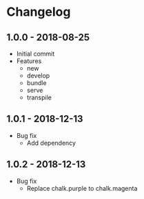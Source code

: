 # Changelog

## 1.0.0 - 2018-08-25
- Initial commit
- Features
  - new
  - develop
  - bundle
  - serve
  - transpile

## 1.0.1 - 2018-12-13
- Bug fix
  - Add dependency

## 1.0.2 - 2018-12-13
- Bug fix
  - Replace chalk.purple to chalk.magenta
